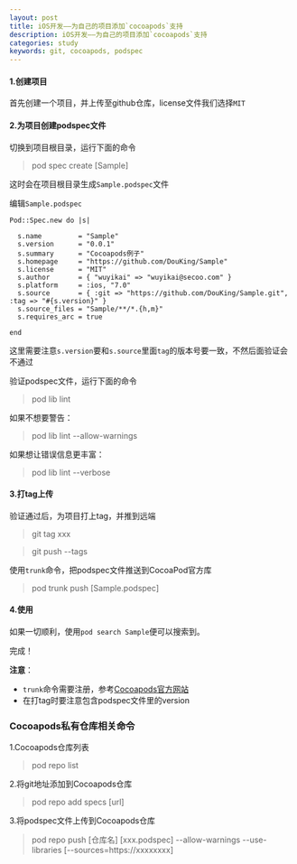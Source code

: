 ```yaml
---
layout: post
title: iOS开发——为自己的项目添加`cocoapods`支持
description: iOS开发——为自己的项目添加`cocoapods`支持
categories: study
keywords: git, cocoapods, podspec
---
```



#### 1.创建项目

首先创建一个项目，并上传至github仓库，license文件我们选择`MIT`

#### 2.为项目创建podspec文件

切换到项目根目录，运行下面的命令

> pod spec create [Sample]

这时会在项目根目录生成`Sample.podspec`文件

编辑`Sample.podspec`

```
Pod::Spec.new do |s|

  s.name         = "Sample"
  s.version      = "0.0.1"
  s.summary      = "Cocoapods例子"
  s.homepage     = "https://github.com/DouKing/Sample"
  s.license      = "MIT"
  s.author       = { "wuyikai" => "wuyikai@secoo.com" }
  s.platform     = :ios, "7.0"
  s.source       = { :git => "https://github.com/DouKing/Sample.git", :tag => "#{s.version}" }
  s.source_files = "Sample/**/*.{h,m}"
  s.requires_arc = true

end
```

这里需要注意`s.version`要和`s.source`里面`tag`的版本号要一致，不然后面验证会不通过

验证podspec文件，运行下面的命令

> pod lib lint

如果不想要警告：

> pod lib lint --allow-warnings

如果想让错误信息更丰富：

> pod lib lint --verbose

#### 3.打tag上传

验证通过后，为项目打上tag，并推到远端

> git tag xxx

> git push --tags

使用`trunk`命令，把podspec文件推送到CocoaPod官方库

> pod trunk push [Sample.podspec]

#### 4.使用

如果一切顺利，使用`pod search Sample`便可以搜索到。

完成！

**注意**：

- `trunk`命令需要注册，参考[Cocoapods官方网站](https://guides.cocoapods.org/making/getting-setup-with-trunk.html)
- 在打tag时要注意包含podspec文件里的version

### Cocoapods私有仓库相关命令

1.Cocoapods仓库列表

> pod repo list

2.将git地址添加到Cocoapods仓库

> pod repo add specs [url]

3.将podspec文件上传到Cocoapods仓库

> pod repo push [仓库名] [xxx.podspec] --allow-warnings --use-libraries [--sources=https://xxxxxxxx]
